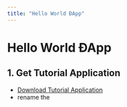 ```yaml
---
title: "Hello World ÐApp"
---
```

# Hello World ÐApp

## 1. Get Tutorial Application
- [Download Tutorial Application](git@github.com:evannetwork/contractus-dapps-tutorial.git)
- rename the 